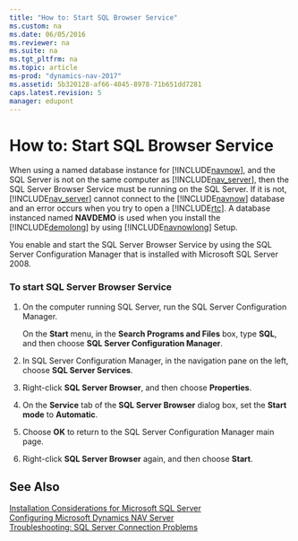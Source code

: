 ```yaml
---
title: "How to: Start SQL Browser Service"
ms.custom: na
ms.date: 06/05/2016
ms.reviewer: na
ms.suite: na
ms.tgt_pltfrm: na
ms.topic: article
ms-prod: "dynamics-nav-2017"
ms.assetid: 5b320128-af66-4045-8978-71b651dd7281
caps.latest.revision: 5
manager: edupont
---
```

# How to: Start SQL Browser Service
When using a named database instance for [!INCLUDE[navnow](includes/navnow_md.md)], and the SQL Server is not on the same computer as [!INCLUDE[nav_server](includes/nav_server_md.md)], then the SQL Server Browser Service must be running on the SQL Server. If it is not, [!INCLUDE[nav_server](includes/nav_server_md.md)] cannot connect to the [!INCLUDE[navnow](includes/navnow_md.md)] database and an error occurs when you try to open a [!INCLUDE[rtc](includes/rtc_md.md)]. A database instanced named **NAVDEMO** is used when you install the [!INCLUDE[demolong](includes/demolong_md.md)] by using [!INCLUDE[navnowlong](includes/navnowlong_md.md)] Setup.  
  
 You enable and start the SQL Server Browser Service by using the SQL Server Configuration Manager that is installed with Microsoft SQL Server 2008.  
  
### To start SQL Server Browser Service  
  
1.  On the computer running SQL Server, run the SQL Server Configuration Manager.  
  
     On the **Start** menu, in the **Search Programs and Files** box, type **SQL**, and then choose **SQL Server Configuration Manager**.  
  
2.  In SQL Server Configuration Manager, in the navigation pane on the left, choose **SQL Server Services**.  
  
3.  Right\-click **SQL Server Browser**, and then choose **Properties**.  
  
4.  On the **Service** tab of the **SQL Server Browser** dialog box, set the **Start mode** to **Automatic**.  
  
5.  Choose **OK** to return to the SQL Server Configuration Manager main page.  
  
6.  Right\-click **SQL Server Browser** again, and then choose **Start**.  
  
## See Also  
 [Installation Considerations for Microsoft SQL Server](Installation-Considerations-for-Microsoft-SQL-Server.md)   
 [Configuring Microsoft Dynamics NAV Server](Configuring-Microsoft-Dynamics-NAV-Server.md)   
 [Troubleshooting: SQL Server Connection Problems](Troubleshooting:%20SQL%20Server%20Connection%20Problems.md)